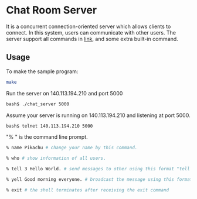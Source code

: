 # Chat Room Server

It is a concurrent connection-oriented server which allows clients to connect.
In this system, users can communicate with other users.
The server support all commands in [link](https://github.com/Timmy50301/NP_Linux_Shell), and some extra built-in command.

##  Usage

To make the sample program:
```bash
make
```

Run the server on 140.113.194.210 and port 5000
```bash
bash$ ./chat_server 5000
```

Assume your server is running on 140.113.194.210 and listening at port 5000.
```bash
bash$ telnet 140.113.194.210 5000
```

"% " is the command line prompt.
```bash
% name Pikachu # change your name by this command.
```
```bash
% who # show information of all users.
```
```bash
% tell 3 Hello World. # send messages to other using this format "tell <user id> <message>"
```
```bash
% yell Good morning everyone. # broadcast the message using this format "yell <message>"
```
```bash
% exit # the shell terminates after receiving the exit command
```

